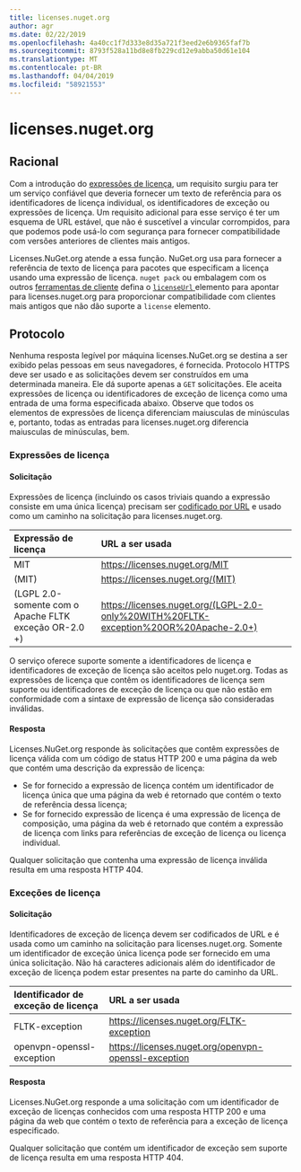 ```yaml
---
title: licenses.nuget.org
author: agr
ms.date: 02/22/2019
ms.openlocfilehash: 4a40cc1f7d333e8d35a721f3eed2e6b9365faf7b
ms.sourcegitcommit: 8793f528a11bd8e8fb229cd12e9abba50d61e104
ms.translationtype: MT
ms.contentlocale: pt-BR
ms.lasthandoff: 04/04/2019
ms.locfileid: "58921553"
---
```

# <a name="licensesnugetorg"></a>licenses.nuget.org

## <a name="rationale"></a>Racional

Com a introdução do [expressões de licença](nuspec.md#license), um requisito surgiu para ter um serviço confiável que deveria fornecer um texto de referência para os identificadores de licença individual, os identificadores de exceção ou expressões de licença.
Um requisito adicional para esse serviço é ter um esquema de URL estável, que não é suscetível a vincular corrompidos, para que podemos pode usá-lo com segurança para fornecer compatibilidade com versões anteriores de clientes mais antigos.

Licenses.NuGet.org atende a essa função. NuGet.org usa para fornecer a referência de texto de licença para pacotes que especificam a licença usando uma expressão de licença. `nuget pack` ou embalagem com os outros [ferramentas de cliente](https://docs.microsoft.com/en-us/nuget/install-nuget-client-tools) defina o [ `licenseUrl` ](nuspec.md#licenseurl) elemento para apontar para licenses.nuget.org para proporcionar compatibilidade com clientes mais antigos que não dão suporte a `license` elemento.

## <a name="protocol"></a>Protocolo

Nenhuma resposta legível por máquina licenses.NuGet.org se destina a ser exibido pelas pessoas em seus navegadores, é fornecida.
Protocolo HTTPS deve ser usado e as solicitações devem ser construídos em uma determinada maneira. Ele dá suporte apenas a `GET` solicitações.
Ele aceita expressões de licença ou identificadores de exceção de licença como uma entrada de uma forma especificada abaixo. Observe que todos os elementos de expressões de licença diferenciam maiusculas de minúsculas e, portanto, todas as entradas para licenses.nuget.org diferencia maiusculas de minúsculas, bem.

### <a name="license-expressions"></a>Expressões de licença

#### <a name="request"></a>Solicitação

Expressões de licença (incluindo os casos triviais quando a expressão consiste em uma única licença) precisam ser [codificado por URL](https://tools.ietf.org/html/rfc3986#section-2.1) e usado como um caminho na solicitação para licenses.nuget.org.

| Expressão de licença | URL a ser usada |
|:---|:---|
| MIT                                                | <https://licenses.nuget.org/MIT> |
| (MIT)                                              | <https://licenses.nuget.org/(MIT)> |
| (LGPL 2.0-somente com o Apache FLTK exceção OR-2.0 +) | <https://licenses.nuget.org/(LGPL-2.0-only%20WITH%20FLTK-exception%20OR%20Apache-2.0+)> |

O serviço oferece suporte somente a identificadores de licença e identificadores de exceção de licença são aceitos pelo nuget.org. Todas as expressões de licença que contêm os identificadores de licença sem suporte ou identificadores de exceção de licença ou que não estão em conformidade com a sintaxe de expressão de licença são consideradas inválidas.

#### <a name="response"></a>Resposta

Licenses.NuGet.org responde às solicitações que contêm expressões de licença válida com um código de status HTTP 200 e uma página da web que contém uma descrição da expressão de licença:

* Se for fornecido a expressão de licença contém um identificador de licença única que uma página da web é retornado que contém o texto de referência dessa licença;
* Se for fornecido expressão de licença é uma expressão de licença de composição, uma página da web é retornado que contém a expressão de licença com links para referências de exceção de licença ou licença individual.

Qualquer solicitação que contenha uma expressão de licença inválida resulta em uma resposta HTTP 404.

### <a name="license-exceptions"></a>Exceções de licença

#### <a name="request"></a>Solicitação

Identificadores de exceção de licença devem ser codificados de URL e é usada como um caminho na solicitação para licenses.nuget.org. Somente um identificador de exceção única licença pode ser fornecido em uma única solicitação. Não há caracteres adicionais além do identificador de exceção de licença podem estar presentes na parte do caminho da URL.

| Identificador de exceção de licença | URL a ser usada |
|:---|:---|
|FLTK-exception            | <https://licenses.nuget.org/FLTK-exception> |
|openvpn-openssl-exception | <https://licenses.nuget.org/openvpn-openssl-exception> |

#### <a name="response"></a>Resposta

Licenses.NuGet.org responde a uma solicitação com um identificador de exceção de licenças conhecidos com uma resposta HTTP 200 e uma página da web que contém o texto de referência para a exceção de licença especificado.

Qualquer solicitação que contém um identificador de exceção sem suporte de licença resulta em uma resposta HTTP 404.